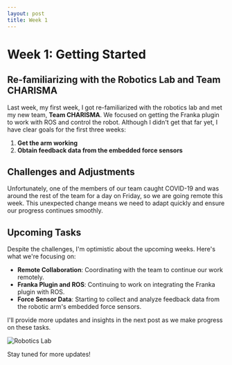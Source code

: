 ```yaml
---
layout: post
title: Week 1
---
```


# Week 1: Getting Started

## Re-familiarizing with the Robotics Lab and Team CHARISMA

Last week, my first week, I got re-familiarized with the robotics lab and met my new team, **Team CHARISMA**. We focused on getting the Franka plugin to work with ROS and control the robot. Although I didn't get that far yet, I have clear goals for the first three weeks: 

1. **Get the arm working**
2. **Obtain feedback data from the embedded force sensors**

## Challenges and Adjustments

Unfortunately, one of the members of our team caught COVID-19 and was around the rest of the team for a day on Friday, so we are going remote this week. This unexpected change means we need to adapt quickly and ensure our progress continues smoothly.

## Upcoming Tasks

Despite the challenges, I'm optimistic about the upcoming weeks. Here's what we're focusing on:

- **Remote Collaboration**: Coordinating with the team to continue our work remotely.
- **Franka Plugin and ROS**: Continuing to work on integrating the Franka plugin with ROS.
- **Force Sensor Data**: Starting to collect and analyze feedback data from the robotic arm's embedded force sensors.

I'll provide more updates and insights in the next post as we make progress on these tasks.

![Robotics Lab](https://images.squarespace-cdn.com/content/v1/5b807704f8370ab5b2411d3f/1536636730803-NMI92QY94SNNWQS0Z33M/aboutBanner2.jpg?format=1500w)

Stay tuned for more updates!
